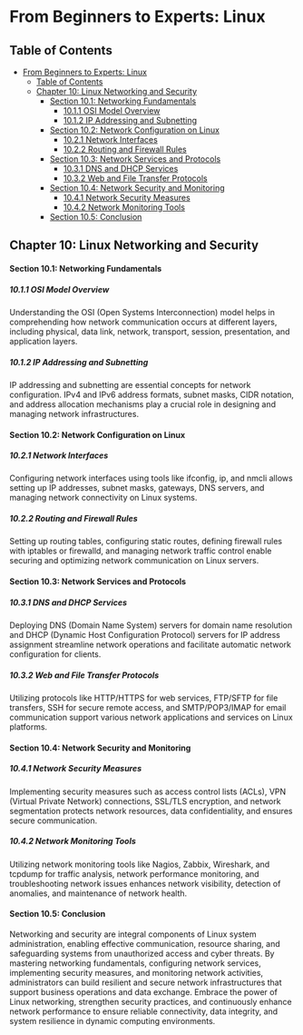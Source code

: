 # From Beginners to Experts: Linux
## Table of Contents
- [From Beginners to Experts: Linux](#from-beginners-to-experts-linux)
  - [Table of Contents](#table-of-content)
  - [Chapter 10: Linux Networking and Security](#chapter-10-linux-networking-and-security)
      - [Section 10.1: Networking Fundamentals](#section-101-networking-fundamentals)
        - [10.1.1 OSI Model Overview](#1011-osi-model-overview)
        - [10.1.2 IP Addressing and Subnetting](#1012-ip-addressing-and-subnetting)
      - [Section 10.2: Network Configuration on Linux](#section-102-network-configuration-on-linux)
        - [10.2.1 Network Interfaces](#1021-network-interfaces)
        - [10.2.2 Routing and Firewall Rules](#1022-routing-and-firewall-rules)
      - [Section 10.3: Network Services and Protocols](#section-103-network-services-and-protocols)
        - [10.3.1 DNS and DHCP Services](#1031-dns-and-dhcp-services)
        - [10.3.2 Web and File Transfer Protocols](#1032-web-and-file-transfer-protocols)
      - [Section 10.4: Network Security and Monitoring](#section-104-network-security-and-monitoring)
        - [10.4.1 Network Security Measures](#1041-network-security-measures)
        - [10.4.2 Network Monitoring Tools](#1042-network-monitoring-tools)
      - [Section 10.5: Conclusion](#section-105-conclusion)

## Chapter 10: Linux Networking and Security

#### Section 10.1: Networking Fundamentals

##### 10.1.1 OSI Model Overview

Understanding the OSI (Open Systems Interconnection) model helps in comprehending how network communication occurs at different layers, including physical, data link, network, transport, session, presentation, and application layers.

##### 10.1.2 IP Addressing and Subnetting

IP addressing and subnetting are essential concepts for network configuration. IPv4 and IPv6 address formats, subnet masks, CIDR notation, and address allocation mechanisms play a crucial role in designing and managing network infrastructures.

#### Section 10.2: Network Configuration on Linux

##### 10.2.1 Network Interfaces

Configuring network interfaces using tools like ifconfig, ip, and nmcli allows setting up IP addresses, subnet masks, gateways, DNS servers, and managing network connectivity on Linux systems.

##### 10.2.2 Routing and Firewall Rules

Setting up routing tables, configuring static routes, defining firewall rules with iptables or firewalld, and managing network traffic control enable securing and optimizing network communication on Linux servers.

#### Section 10.3: Network Services and Protocols

##### 10.3.1 DNS and DHCP Services

Deploying DNS (Domain Name System) servers for domain name resolution and DHCP (Dynamic Host Configuration Protocol) servers for IP address assignment streamline network operations and facilitate automatic network configuration for clients.

##### 10.3.2 Web and File Transfer Protocols

Utilizing protocols like HTTP/HTTPS for web services, FTP/SFTP for file transfers, SSH for secure remote access, and SMTP/POP3/IMAP for email communication support various network applications and services on Linux platforms.

#### Section 10.4: Network Security and Monitoring

##### 10.4.1 Network Security Measures

Implementing security measures such as access control lists (ACLs), VPN (Virtual Private Network) connections, SSL/TLS encryption, and network segmentation protects network resources, data confidentiality, and ensures secure communication.

##### 10.4.2 Network Monitoring Tools

Utilizing network monitoring tools like Nagios, Zabbix, Wireshark, and tcpdump for traffic analysis, network performance monitoring, and troubleshooting network issues enhances network visibility, detection of anomalies, and maintenance of network health.

#### Section 10.5: Conclusion

Networking and security are integral components of Linux system administration, enabling effective communication, resource sharing, and safeguarding systems from unauthorized access and cyber threats. By mastering networking fundamentals, configuring network services, implementing security measures, and monitoring network activities, administrators can build resilient and secure network infrastructures that support business operations and data exchange. Embrace the power of Linux networking, strengthen security practices, and continuously enhance network performance to ensure reliable connectivity, data integrity, and system resilience in dynamic computing environments.
